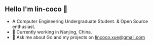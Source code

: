 ## Hello I'm lin-coco 👋
- A Computer Engineering Undergraduate Student. & Open Source enthusiast.
- 🌱 Currently working in Nanjing, China.
- 💬 Ask me about Go and my projects on [lincoco.xue@gmail.com](mailto:lincoco.xue@gamil.com)
